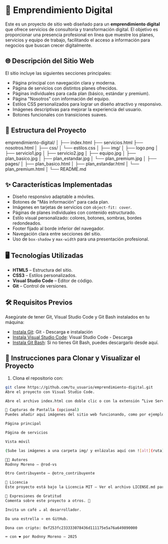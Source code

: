 # 💼 Emprendimiento Digital

Este es un proyecto de sitio web diseñado para un **emprendimiento digital** que ofrece servicios de consultoría y transformación digital. El objetivo es proporcionar una presencia profesional en línea que muestre los planes, servicios y equipo de trabajo, facilitando el acceso a información para negocios que buscan crecer digitalmente.

## 🌐 Descripción del Sitio Web

El sitio incluye las siguientes secciones principales:

- Página principal con navegación clara y moderna.
- Página de servicios con distintos planes ofrecidos.
- Páginas individuales para cada plan (básico, estándar y premium).
- Página "Nosotros" con información del equipo.
- Estilos CSS personalizados para lograr un diseño atractivo y responsivo.
- Imágenes descriptivas para mejorar la experiencia del usuario.
- Botones funcionales con transiciones suaves.

## 📁 Estructura del Proyecto

emprendimiento-digital/
│
├── index.html
├── servicios.html
├── nosotros.html
│
├── css/
│ └── estilos.css
│
├── img/
│ ├── logo.png
│ ├── servicio1.jpg
│ ├── servicio2.jpg
│ ├── equipo.jpg
│ ├── plan_basico.jpg
│ ├── plan_estandar.jpg
│ └── plan_premium.jpg
│
├── pages/
│ ├── plan_basico.html
│ ├── plan_estandar.html
│ └── plan_premium.html
│
└── README.md

## ✨ Características Implementadas

- Diseño responsivo adaptable a móviles.
- Botones de "Más información" para cada plan.
- Imágenes en tarjetas de servicios con `object-fit: cover`.
- Páginas de planes individuales con contenido estructurado.
- Estilo visual personalizado: colores, botones, sombras, bordes redondeados.
- Footer fijado al borde inferior del navegador.
- Navegación clara entre secciones del sitio.
- Uso de `box-shadow` y `max-width` para una presentación profesional.

## 🖥️ Tecnologías Utilizadas

- **HTML5** – Estructura del sitio.
- **CSS3** – Estilos personalizados.
- **Visual Studio Code** – Editor de código.
- **Git** – Control de versiones.

## 🛠️ Requisitos Previos

Asegúrate de tener Git, Visual Studio Code y Git Bash instalados en tu máquina:

- [Instala Git](https://git-scm.com/downloads): Git - Descarga e instalación  
- [Instala Visual Studio Code](https://code.visualstudio.com/): Visual Studio Code - Descarga  
- [Instala Git Bash](https://gitforwindows.org/): Si no tienes Git Bash, puedes descargarlo desde aquí.

## 🚀 Instrucciones para Clonar y Visualizar el Proyecto

1. Clona el repositorio con:

```bash
git clone https://github.com/tu_usuario/emprendimiento-digital.git
Abre el proyecto con Visual Studio Code.

Abre el archivo index.html con doble clic o con la extensión “Live Server”.

🧩 Capturas de Pantalla (opcional)
Puedes añadir aquí imágenes del sitio web funcionando, como por ejemplo:

Página principal

Página de servicios

Vista móvil

(Sube las imágenes a una carpeta img/ y enlázalas aquí con ![alt](ruta))

👨‍💻 Autores
Rodnny Moreno – @rod-vs

Otro Contribuyente – @otro_contribuyente

📄 Licencia
Este proyecto está bajo la Licencia MIT – Ver el archivo LICENSE.md para más detalles.

🙌 Expresiones de Gratitud
Comenta sobre este proyecto a otros. 📢

Invita un café ☕ al desarrollador.

Da una estrella ⭐ en GitHub.

Dona con cripto: 0xf253fc233333078436d111175e5a76a649890000

⌨️ con ❤️ por Rodnny Moreno – 2025